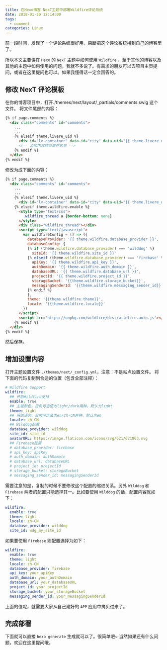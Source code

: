 ```yaml
---
title: 在Hexo博客 NexT主题中部署Wildfire评论系统
date: 2018-01-30 12:14:00
tags:
  - comment
categories: Linux
---
```


前一段时间，发现了一个评论系统很好用，果断把这个评论系统换到自己的博客里了。

所以本文主要讲在 `Hexo` 的 `NexT` 主题中如何使用 `Wildfire` ，至于其他的博客以及其他的主题中如何使用的问题，我就不多说了。有需求的朋友可以去项目主页提问，或者在这里提问也可以。如果我懂得话一定会回答的。

<!--more-->

## 修改 NexT 评论模板

在你的博客项目中，打开./themes/next/layout/\_partials/comments.swig 这个文件。
将文件尾部的内容：

```html
{% if page.comments %}
  <div class="comments" id="comments">
    ...
    ...
    {% elseif theme.livere_uid %}
      <div id="lv-container" data-id="city" data-uid="{{ theme.livere_uid }}"></div>
      <!-- 添加内容的位置在这里 -->
    {% endif %}
  </div>
{% endif %}
```

修改为成下面的内容：

```html
{% if page.comments %}
  <div class="comments" id="comments">
    ...
    ...
    {% elseif theme.livere_uid %}
      <div id="lv-container" data-id="city" data-uid="{{ theme.livere_uid }}"></div>
    {% elseif theme.wildfire.enable %}
      <style type="text/css">
        .wildfire_thread a {border-bottom: none}
      </style>
      <div class="wildfire_thread"></div>
      <script type="text/javascript">
        var wildfireConfig = () => ({
          databaseProvider: '{{ theme.wildfire.database_provider }}',
          databaseConfig: {
          {% if (theme.wildfire.database_provider) === 'wilddog' %}
            siteId: '{{ theme.wildfire.site_id }}'
          {% elseif (theme.wildfire.database_provider) === 'firebase' %}
            apiKey: '{{ theme.wildfire.api_key }}',
            authDomain: '{{ theme.wildfire.auth_domain }}',
            databaseURL: '{{ theme.wildfire.database_url }}',
            projectId: '{{ theme.wildfire.project_id }}',
            storageBucket: '{{theme.wildfire.storage_bucket}}',
            messagingSenderId: '{{theme.wildfire.messaging_sender_id}}'
          {% endif %}
          },
          theme: '{{theme.wildfire.theme}}',
          locale: '{{theme.wildfire.locale}}'
        })
      </script>
      <script src='https://unpkg.com/wildfire/dist/wildfire.auto.js'></script>
    {% endif %}
  </div>
{% endif %}
```

然后保存。

## 增加设置内容

打开主题设置文件 `./themes/next/_config.yml`，注意：不是站点设置文件。
将下面的代码复制到合适的位置（包含全部注释）：

```yaml
# Wildfire Support
wildfire:
  ## 开启Wildfire支持
  enable: true
  ## 主题颜色，目前可选值为light/dark两种，默认为light
  theme: light
  ## 系统语言，目前可选值为en/zh-CN两种，默认为en
  locale: zh-CN
  ## Wilddog配置
  database_provider: wilddog
  site_id: site_id
  avatarURL: https://image.flaticon.com/icons/svg/621/621863.svg
  ## Firebase配置
  # database_provider: firebase
  # api_key: apiKey
  # auth_domain: authDomain
  # database_url: databaseURL
  # project_id: projectId
  # storage_bucket: storageBucket
  # messaging_sender_id: messagingSenderId
```

需要注意的是，复制的时候不要修改这个配置的缩进关系。另外 `Wilddog` 和 `Firebase` 两者的配置只能选择其一。比如要使用 `Wilddog` 的话，配置内容就如下：

```yaml
wildfire:
  enable: true
  theme: light
  locale: zh-CN
  database_provider: wilddog
  site_id: wdg_my_site_id
```

如果要使用 `Firebase` 则配置选择为如下：

```yaml
wildfire:
  enable: true
  theme: light
  locale: zh-CN
  database_provider: firebase
  api_key: your_apiKey
  auth_domain: your_authDomain
  database_url: your_databaseURL
  project_id: your_projectId
  storage_bucket: your_storageBucket
  messaging_sender_id: your_messagingSenderId
```

上面的值呢，就需要大家从自己建好的 `APP` 应用中拷贝过来了。

## 完成部署

下面就可以直接 `hexo generate` 生成就可以了。很简单吧~
当然如果还有什么问题，欢迎在这里提问哦。
